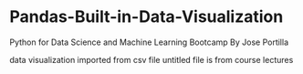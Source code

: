 # Pandas-Built-in-Data-Visualization
Python for Data Science and Machine Learning Bootcamp
By Jose Portilla

data visualization imported from csv file
untitled file is from course lectures
